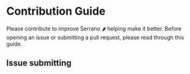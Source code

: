 # Contribution Guide 

Please contribute to improve Serrano :hot_pepper: helping make it better.
Before opening an issue or submitting a pull request, please read through this guide.

## Issue submitting 
